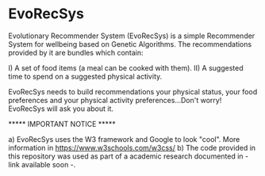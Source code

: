 # EvoRecSys

Evolutionary Recommender System (EvoRecSys) is a simple Recommender System for wellbeing based on Genetic Algorithms. The recommendations provided by it are bundles which contain:

I) A set of food items (a meal can be cooked with them).
II) A suggested time to spend on a suggested physical activity.

EvoRecSys needs to build recommendations your physical status, your food preferences and your physical activity preferences...Don't worry! EvoRecSys will ask you about it. 


***** IMPORTANT NOTICE *****

a) EvoRecSys uses the W3 framework and Google to look "cool". More information in https://www.w3schools.com/w3css/ 
b) The code provided in this repository was used as part of a academic research documented in - link available soon -. 
